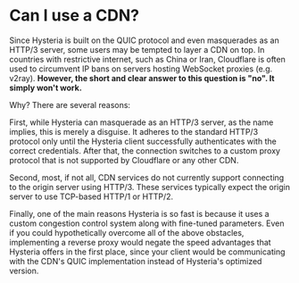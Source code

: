 # Can I use a CDN?

Since Hysteria is built on the QUIC protocol and even masquerades as an HTTP/3 server, some users may be tempted to layer a CDN on top. In countries with restrictive internet, such as China or Iran, Cloudflare is often used to circumvent IP bans on servers hosting WebSocket proxies (e.g. v2ray). **However, the short and clear answer to this question is "no". It simply won't work.**

Why? There are several reasons:

First, while Hysteria can masquerade as an HTTP/3 server, as the name implies, this is merely a disguise. It adheres to the standard HTTP/3 protocol only until the Hysteria client successfully authenticates with the correct credentials. After that, the connection switches to a custom proxy protocol that is not supported by Cloudflare or any other CDN.

Second, most, if not all, CDN services do not currently support connecting to the origin server using HTTP/3. These services typically expect the origin server to use TCP-based HTTP/1 or HTTP/2.

Finally, one of the main reasons Hysteria is so fast is because it uses a custom congestion control system along with fine-tuned parameters. Even if you could hypothetically overcome all of the above obstacles, implementing a reverse proxy would negate the speed advantages that Hysteria offers in the first place, since your client would be communicating with the CDN's QUIC implementation instead of Hysteria's optimized version.
